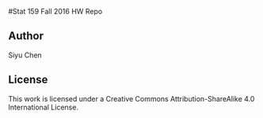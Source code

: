 #Stat 159 Fall 2016 HW Repo

## Author 

Siyu Chen

## License
This work is licensed under a Creative Commons Attribution-ShareAlike 4.0 International License.